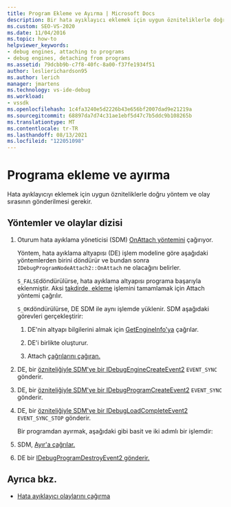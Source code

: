 ```yaml
---
title: Program Ekleme ve Ayırma | Microsoft Docs
description: Bir hata ayıklayıcı eklemek için uygun özniteliklerle doğru yöntem ve olay sırasını göndermeyi öğrenin.
ms.custom: SEO-VS-2020
ms.date: 11/04/2016
ms.topic: how-to
helpviewer_keywords:
- debug engines, attaching to programs
- debug engines, detaching from programs
ms.assetid: 79dcbb9b-c7f8-40fc-8a00-f37fe1934f51
author: leslierichardson95
ms.author: lerich
manager: jmartens
ms.technology: vs-ide-debug
ms.workload:
- vssdk
ms.openlocfilehash: 1c4fa3240e5d2226b43e656bf2007dad9e21219a
ms.sourcegitcommit: 68897da7d74c31ae1ebf5d47c7b5ddc9b108265b
ms.translationtype: MT
ms.contentlocale: tr-TR
ms.lasthandoff: 08/13/2021
ms.locfileid: "122051098"
---
```

# <a name="attaching-and-detaching-to-a-program"></a>Programa ekleme ve ayırma
Hata ayıklayıcıyı eklemek için uygun özniteliklerle doğru yöntem ve olay sırasının gönderilmesi gerekir.

## <a name="sequence-of-methods-and-events"></a>Yöntemler ve olaylar dizisi

1. Oturum hata ayıklama yöneticisi (SDM) [OnAttach yöntemini](../../extensibility/debugger/reference/idebugprogramnodeattach2-onattach.md) çağırıyor.

    Yöntem, hata ayıklama altyapısı (DE) işlem modeline göre aşağıdaki yöntemlerden birini döndürür ve bundan sonra `IDebugProgramNodeAttach2::OnAttach` ne olacağını belirler.

    `S_FALSE`döndürülürse, hata ayıklama altyapısı programa başarıyla eklenmiştir. Aksi [takdirde, ekleme](../../extensibility/debugger/reference/idebugengine2-attach.md) işlemini tamamlamak için Attach yöntemi çağrılır.

    `S_OK`döndürülürse, DE SDM ile aynı işlemde yüklenir. SDM aşağıdaki görevleri gerçekleştirir:

   1. DE'nin altyapı bilgilerini almak için [GetEngineInfo'ya](../../extensibility/debugger/reference/idebugprogramnode2-getengineinfo.md) çağrılar.

   2. DE'i birlikte oluşturur.

   3. Attach [çağrılarını çağıran.](../../extensibility/debugger/reference/idebugengine2-attach.md)

2. DE, bir [özniteliğiyle SDM'ye bir IDebugEngineCreateEvent2](../../extensibility/debugger/reference/idebugenginecreateevent2.md) `EVENT_SYNC` gönderir.

3. DE, bir [özniteliğiyle SDM'ye bir IDebugProgramCreateEvent2](../../extensibility/debugger/reference/idebugprogramcreateevent2.md) `EVENT_SYNC` gönderir.

4. DE, bir [özniteliğiyle SDM'ye bir IDebugLoadCompleteEvent2](../../extensibility/debugger/reference/idebugloadcompleteevent2.md) `EVENT_SYNC_STOP` gönderir.

   Bir programdan ayırmak, aşağıdaki gibi basit ve iki adımlı bir işlemdir:

5. SDM, [Ayır'a çağrılar.](../../extensibility/debugger/reference/idebugprogram2-detach.md)

6. DE bir [IDebugProgramDestroyEvent2 gönderir.](../../extensibility/debugger/reference/idebugprogramdestroyevent2.md)

## <a name="see-also"></a>Ayrıca bkz.
- [Hata ayıklayıcı olaylarını çağırma](../../extensibility/debugger/calling-debugger-events.md)
